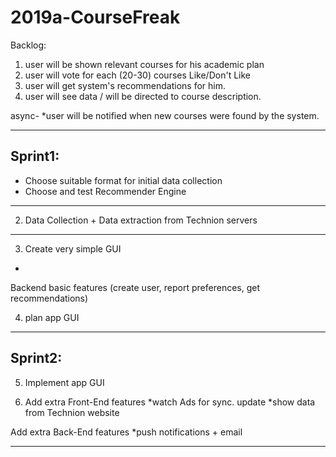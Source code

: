# 2019a-CourseFreak

Backlog:
1. user will be shown relevant courses for his academic plan
2. user will vote for each (20-30) courses Like/Don't Like
3. user will get system's recommendations for him.
4. user will see data / will be directed to course description.

async-
*user will be notified when new courses were found by the system.


--------------------------------------------
Sprint1:
--------------------------------------------

* Choose suitable format for initial data collection
* Choose and test Recommender Engine 

----------------------------------------
2) Data Collection + Data extraction from Technion servers

----------------------------------------

3) Create very simple GUI
+
Backend basic features (create user, report preferences, get recommendations)

4) plan app GUI
----------------------------------------
Sprint2:
----------------------------------------

5) Implement app GUI

6) Add extra Front-End features
	*watch Ads for sync. update
	*show data from Technion website

Add extra Back-End features
	*push notifications + email

-----------------------------------------
